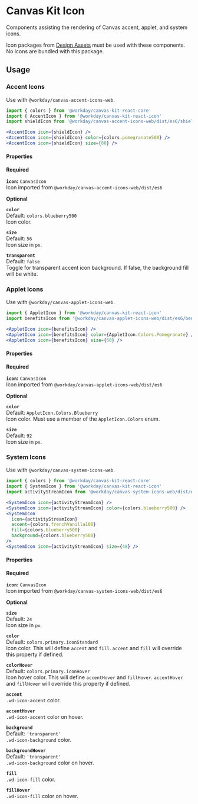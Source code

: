 # Canvas Kit Icon

Components assisting the rendering of Canvas accent, applet, and system icons.

Icon packages from [Design Assets](https://ghe.megaleo.com/design/design-assets) must be used with these components. No icons are bundled with this package.

## Usage

### Accent Icons

Use with `@workday/canvas-accent-icons-web`.

```jsx
import { colors } from '@workday/canvas-kit-react-core'
import { AccentIcon } from '@workday/canvas-kit-react-icon'
import shieldIcon from '@workday/canvas-accent-icons-web/dist/es6/shield'

<AccentIcon icon={shieldIcon} />
<AccentIcon icon={shieldIcon} color={colors.pomegranate500} />
<AccentIcon icon={shieldIcon} size={80} />
```

#### Properties

**Required**

**`icon`:** `CanvasIcon`  
Icon imported from `@workday/canvas-accent-icons-web/dist/es6`

**Optional**

**`color`**  
Default: `colors.blueberry500`  
Icon color.

**`size`**  
Default: `56`  
Icon size in `px`.

**`transparent`**  
Default: `false`  
Toggle for transparent accent icon background. If false, the background fill will be white.

### Applet Icons

Use with `@workday/canvas-applet-icons-web`.

```jsx
import { AppletIcon } from '@workday/canvas-kit-react-icon'
import benefitsIcon from '@workday/canvas-applet-icons-web/dist/es6/benefits'

<AppletIcon icon={benefitsIcon} />
<AppletIcon icon={benefitsIcon} color={AppletIcon.Colors.Pomegranate} />
<AppletIcon icon={benefitsIcon} size={60} />
```

#### Properties

**Required**

**`icon`:** `CanvasIcon`  
Icon imported from `@workday/canvas-applet-icons-web/dist/es6`

**Optional**

**`color`**  
Default: `AppletIcon.Colors.Blueberry`  
Icon color. Must use a member of the `AppletIcon.Colors` enum.

**`size`**  
Default: `92`  
Icon size in `px`.

### System Icons

Use with `@workday/canvas-system-icons-web`.

```jsx
import { colors } from '@workday/canvas-kit-react-core'
import { SystemIcon } from '@workday/canvas-kit-react-icon'
import activityStreamIcon from '@workday/canvas-system-icons-web/dist/es6/activityStream'

<SystemIcon icon={activityStreamIcon} />
<SystemIcon icon={activityStreamIcon} color={colors.blueberry500} />
<SystemIcon
  icon={activityStreamIcon}
  accent={colors.frenchVanilla100}
  fill={colors.blueberry500}
  background={colors.blueberry500}
/>
<SystemIcon icon={activityStreamIcon} size={48} />
```

#### Properties

**Required**

**`icon`:** `CanvasIcon`  
Icon imported from `@workday/canvas-system-icons-web/dist/es6`

**Optional**

**`size`**  
Default: `24`  
Icon size in `px`.

**`color`**  
Default: `colors.primary.iconStandard`  
Icon color. This will define `accent` and `fill`. `accent` and `fill` will override this property if defined.

**`colorHover`**  
Default: `colors.primary.iconHover`  
Icon hover color. This will define `accentHover` and `fillHover`. `accentHover` and `fillHover` will override this property if defined.

**`accent`**  
`.wd-icon-accent` color.

**`accentHover`**  
`.wd-icon-accent` color on hover.

**`background`**  
Default: `'transparent'`  
`.wd-icon-background` color.

**`backgroundHover`**  
Default: `'transparent'`  
`.wd-icon-background` color on hover.

**`fill`**  
`.wd-icon-fill` color.

**`fillHover`**  
`.wd-icon-fill` color on hover.
